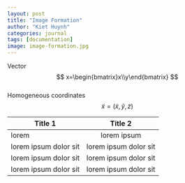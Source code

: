 ```yaml
---
layout: post
title: "Image Formation"
author: "Kiet Huynh"
categories: journal
tags: [documentation]
image: image-formation.jpg
---
```


Vector
$$ x=\begin{bmatrix}x\\y\end{bmatrix} $$  
Homogeneous coordinates
$$\tilde x = (\tilde x, \tilde y, \tilde z)$$

Title 1               | Title 2               |
--------------------- | :-------------------: |
lorem                 | lorem ipsum           |
lorem ipsum dolor sit | lorem ipsum dolor sit |
lorem ipsum dolor sit | lorem ipsum dolor sit |
lorem ipsum dolor sit | lorem ipsum dolor sit |
<!--stackedit_data:
eyJoaXN0b3J5IjpbLTk1NTc2NjU1NiwtMTY2MDkyNzkzNywtMT
k4MTI3ODAxMCwtNTE5NTU5NjY2LDIwNjEyNjIzNTAsLTc1NzU5
NTEyMCwtNzQyNTYxMzYzXX0=
-->